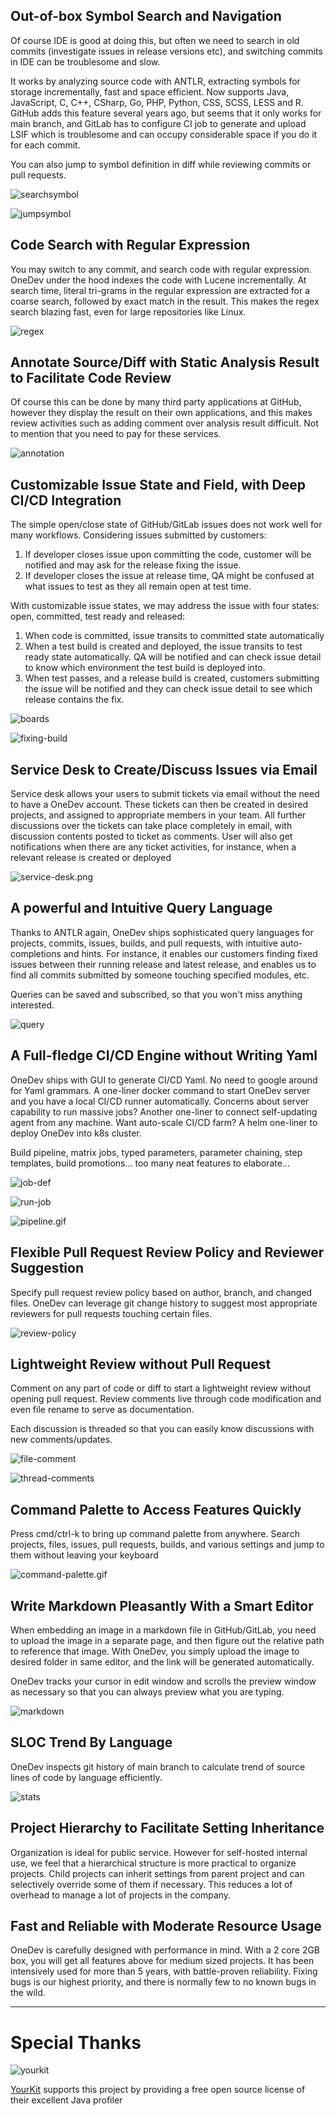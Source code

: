 ## Out-of-box Symbol Search and Navigation

Of course IDE is good at doing this, but often we need to search in old commits (investigate issues in release versions etc), and switching commits in IDE can be troublesome and slow. 

It works by analyzing source code with ANTLR, extracting symbols for storage incrementally, fast and space efficient. Now supports Java, JavaScript, C, C++, CSharp, Go, PHP, Python, CSS, SCSS, LESS and R. GitHub adds this feature several years ago, but seems that it only works for main branch, and GitLab has to configure CI job to generate and upload LSIF which is troublesome and can occupy considerable space if you do it for each commit.

You can also jump to symbol definition in diff while reviewing commits or pull requests.

![searchsymbol](doc/images/search-symbol.gif)

![jumpsymbol](doc/images/symbol.gif)

## Code Search with Regular Expression

You may switch to any commit, and search code with regular expression. OneDev under the hood indexes the code with Lucene incrementally. At search time, literal tri-grams in the regular expression are extracted for a coarse search, followed by exact match in the result. This makes the regex search blazing fast, even for large repositories like Linux.

![regex](doc/images/regex-search.gif)

## Annotate Source/Diff with Static Analysis Result to Facilitate Code Review

Of course this can be done by many third party applications at GitHub, however they display the result on their own applications, and this makes review activities such as adding comment over analysis result difficult. Not to mention that you need to pay for these services.

![annotation](doc/images/annotation.png)

## Customizable Issue State and Field, with Deep CI/CD Integration

The simple open/close state of GitHub/GitLab issues does not work well for many workflows. Considering issues submitted by customers:

1. If developer closes issue upon committing the code, customer will be notified and may ask for the release fixing the issue.
2. If developer closes the issue at release time, QA might be confused at what issues to test as they all remain open at test time. 

With customizable issue states, we may address the issue with four states: open, committed, test ready and released:

1. When code is committed, issue transits to committed state automatically
2. When a test build is created and deployed, the issue transits to test ready state automatically. QA will be notified and can check issue detail to know which environment the test build is deployed into.
3. When test passes, and a release build is created, customers submitting the issue will be notified and they can check issue detail to see which release contains the fix. 

![boards](doc/images/boards.png)

![fixing-build](doc/images/fixing-build.png)

## Service Desk to Create/Discuss Issues via Email

Service desk allows your users to submit tickets via email without the need to have a OneDev account. These tickets can then be created in desired projects, and assigned to appropriate members in your team. All further discussions over the tickets can take place completely in email, with discussion contents posted to ticket as comments. User will also get notifications when there are any ticket activities, for instance, when a relevant release is created or deployed

![service-desk.png](doc/images/service-desk.png)

## A powerful and Intuitive Query Language

Thanks to ANTLR again, OneDev ships sophisticated query languages for projects, commits, issues, builds, and pull requests, with intuitive auto-completions and hints. For instance, it enables our customers finding fixed issues between their running release and latest release, and enables us to find all commits submitted by someone touching specified modules, etc. 

Queries can be saved and subscribed, so that you won't miss anything interested.

![query](doc/images/query.gif)

## A Full-fledge CI/CD Engine without Writing Yaml

OneDev ships with GUI to generate CI/CD Yaml. No need to google around for Yaml grammars. A one-liner docker command to start OneDev server and you have a local CI/CD runner automatically. Concerns about server capability to run massive jobs? Another one-liner to connect self-updating agent from any machine. Want auto-scale CI/CD farm? A helm one-liner to deploy OneDev into k8s cluster. 

Build pipeline, matrix jobs, typed parameters, parameter chaining, step templates, build promotions… too many neat features to elaborate…

![job-def](doc/images/job-command.gif)

![run-job](doc/images/build-option.gif)

![pipeline.gif](doc/images/pipeline.gif)

## Flexible Pull Request Review Policy and Reviewer Suggestion

Specify pull request review policy based on author, branch, and changed files. OneDev can leverage git change history to suggest most appropriate reviewers for pull requests touching certain files.

![review-policy](doc/images/review-policy.gif)

## Lightweight Review without Pull Request

Comment on any part of code or diff to start a lightweight review without opening pull request. Review comments live through code modification and even file rename to serve as documentation. 

Each discussion is threaded so that you can easily know discussions with new comments/updates.

![file-comment](doc/images/file-comment.gif)

![thread-comments](doc/images/threaded-comments.png)

## Command Palette to Access Features Quickly

Press cmd/ctrl-k to bring up command palette from anywhere. Search projects, files, issues, pull requests, builds, and various settings and jump to them without leaving your keyboard

![command-palette.gif](doc/images/command-palette.gif)

## Write Markdown Pleasantly With a Smart Editor

When embedding an image in a markdown file in GitHub/GitLab, you need to upload the image in a separate page, and then figure out the relative path to reference that image. With OneDev, you simply upload the image to desired folder in same editor, and the link will be generated automatically. 

OneDev tracks your cursor in edit window and scrolls the preview window as necessary so that you can always preview what you are typing.

![markdown](doc/images/markdown.gif)

## SLOC Trend By Language

OneDev inspects git history of main branch to calculate trend of source lines of code by language efficiently. 

![stats](doc/images/stats.png)

## Project Hierarchy to Facilitate Setting Inheritance

Organization is ideal for public service. However for self-hosted internal use, we feel that a hierarchical structure is more practical to organize projects. Child projects can inherit settings from parent project and can selectively override some of them if necessary. This reduces a lot of overhead to manage a lot of projects in the company.

## Fast and Reliable with Moderate Resource Usage

OneDev is carefully designed with performance in mind. With a 2 core 2GB box, you will get all features above for medium sized projects. 
It has been intensively used for more than 5 years, with battle-proven reliability. Fixing bugs is our highest priority, and there is 
normally few to no known bugs in the wild. 

----

# Special Thanks

![yourkit](https://www.yourkit.com/images/yklogo.png) 

[YourKit](https://yourkit.com) supports this project by providing a free open source license of their excellent Java profiler